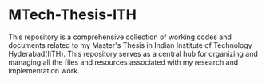 # MTech-Thesis-ITH
This repository is a comprehensive collection of working codes and documents related to my Master's Thesis in Indian Institute of Technology Hyderabad(IITH). This repository serves as a central hub for organizing and managing all the files and resources associated with my research and implementation work.
